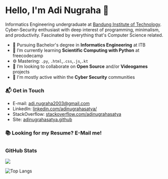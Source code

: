# Hello, I'm Adi Nugraha 👋

Informatics Engineering undergraduate at [Bandung Institute of Technology](https://www.itb.ac.id/). Cyber-Security enthusiast with deep interest of programming, minimalism, and productivity. Fascinated by everything that's Computer Science related.

- 🔭 Pursuing Bachelor's degree in **Informatics Engineering** at ITB
- 🌱 I’m currently learning **Scientific Computing with Python** at freecodecamp
- ⚙️ Mastering: `.py`, `.html`,`.css`,`.js`,`.kt`
- 👯 I’m looking to collaborate on **Open Source** and/or **Videogames** projects
- 💬 I'm mostly active within the **Cyber Security** communities

### 📬 Get in Touch

- E-mail: [adi.nugraha2003@gmail.com](https://mail.google.com/mail/?view=cm&fs=1&to=adi.nugraha2003@gmail.com)
- LinkedIn: [linkedin.com/adinugrahasatya/](https://www.linkedin.com/in/adinugrahasatya/)
- StackOverflow: [stackoverflow.com/adinugrahasatya](https://stackoverflow.com/users/16517043/adinugrahasatya)
- Site: [adinugrahasatya.github](https://adinugrahasatya.github.io/)


### 📚 Looking for my Resume? E-Mail me!

## <h3 align="left">GitHub Stats</h3>

<a href="">
  <img align="centre" src="https://github-readme-stats.vercel.app/api?username=adinugrahasatya&count_private=true&include_all_commits=true&show_icons=true&title_color=007bff&text_color=e7e7e7&icon_color=007bff&bg_color=171c28" />
<a />
  
![Top Langs](https://github-readme-stats.vercel.app/api/top-langs/?username=adinugrahasatya&layout=compact&title_color=007bff&text_color=e7e7e7&icon_color=007bff&bg_color=171c28)

